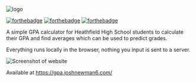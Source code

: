 <img src="https://github.com/JoshNewmann/Heathfield-High-School-GPA-Calculator/assets/41480027/1ad5f8fc-da1a-4ff0-a44e-9911780ef67e" alt="logo"/> <br>

[![forthebadge](https://forthebadge.com/images/badges/license-mit.svg)](https://forthebadge.com) [![forthebadge](https://forthebadge.com/images/badges/made-with-javascript.svg)](https://forthebadge.com) [![forthebadge](https://forthebadge.com/images/badges/does-not-contain-treenuts.svg)](https://forthebadge.com)

A simple GPA calculator for Heathfield High School students to calculate their GPA and find averages which can be used to predict grades.

Everything runs locally in the browser, nothing you input is sent to a server.

![Screenshot of website](https://github.com/JoshNewmann/Heathfield-High-School-GPA-Calculator/assets/41480027/57c35e81-fda2-4f0f-b986-4950f06e9473)

Available at https://gpa.joshnewman6.com/

